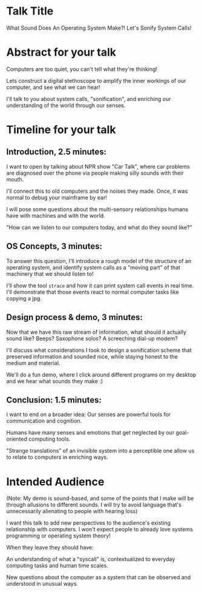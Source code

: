 # Talk Title

What Sound Does An Operating System Make?! Let's Sonify System Calls!

# Abstract for your talk

Computers are too quiet, you can't tell what they're thinking!

Lets construct a digital stethoscope to amplify the inner workings of our computer, and see what we can hear!

I'll talk to you about system calls, "sonification", and enriching our understanding of the world through our senses.

# Timeline for your talk

## Introduction, 2.5 minutes:

I want to open by talking about NPR show "Car Talk", where car problems are diagnosed over the phone via people making silly sounds with their mouth.

I'll connect this to old computers and the noises they made. Once, it was normal to debug your mainframe by ear!

I will pose some questions about the multi-sensory relationships humans have with machines and with the world.

"How can we listen to our computers today, and what do they sound like?"

## OS Concepts, 3 minutes:

To answer this question, I'll introduce a rough model of the structure of an operating system, and identify system calls as a "moving part" of that machinery that we should listen to!

I'll show the tool `strace` and how it can print system call events in real time. I'll demonstrate that those events react to normal computer tasks like copying a jpg.

## Design process & demo, 3 minutes:

Now that we have this raw stream of information, what should it actually sound like? Beeps? Saxophone solos? A screeching dial-up modem?

I'll discuss what considerations I took to design a sonification scheme that preserved information and sounded nice, while staying honest to the medium and material.

We'll do a fun demo, where I click around different programs on my desktop and we hear what sounds they make :)

## Conclusion: 1.5 minutes:

I want to end on a broader idea:
Our senses are powerful tools for communication and cognition.

Humans have many senses and emotions that get neglected by our goal-oriented computing tools.

"Strange translations" of an invisible system into a perceptible one allow us to relate to computers in enriching ways.

# Intended Audience

(Note: My demo is sound-based, and some of the points that I make will be through allusions to different sounds. I will try to avoid language that's unnecessarily alienating to people with hearing loss)

I want this talk to add new perspectives to the audience's existing relationship with computers. I won't expect people to already love systems programming or operating system theory!

When they leave they should have:

An understanding of what a "syscall" is, contextualized to everyday computing tasks and human time scales.

New questions about the computer as a system that can be observed and understood in unusual ways.
